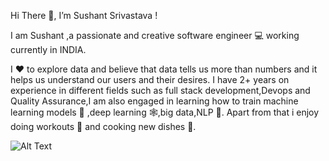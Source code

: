 Hi There 👋, I’m Sushant Srivastava !

I am Sushant ,a passionate and creative software engineer 💻 working currently in INDIA.

I ❤️ to explore data and believe that data tells us more than numbers and it helps us understand our users and their desires.
I have 2+ years on experience in different fields such as full stack development,Devops and Quality Assurance,I am also engaged 
in learning how to train machine learning models 🤖 ,deep learning 🕸️,big data,NLP 🧠.
Apart from that i enjoy doing workouts 🏅 and cooking new dishes 🍛.


![Alt Text](https://media.giphy.com/media/vFKqnCdLPNOKc/giphy.gif)


